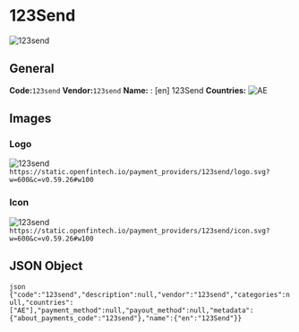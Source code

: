 # 123Send 
![123send](https://static.openfintech.io/payment_providers/123send/logo.svg?w=600&c=v0.59.26#w100) 
## General 
**Code:**`123send` 
**Vendor:**`123send` 
**Name:** 
:	[en] 123Send 
**Countries:** 
![AE](https://cdnjs.cloudflare.com/ajax/libs/flag-icon-css/3.3.0/flags/4x3/AE.svg#w24) 
 
## Images 
### Logo 
![123send](https://static.openfintech.io/payment_providers/123send/logo.svg?w=600&c=v0.59.26#w100) 
``` https://static.openfintech.io/payment_providers/123send/logo.svg?w=600&c=v0.59.26#w100 ``` 
### Icon 
![123send](https://static.openfintech.io/payment_providers/123send/icon.svg?w=600&c=v0.59.26#w100) 
``` https://static.openfintech.io/payment_providers/123send/icon.svg?w=600&c=v0.59.26#w100 ``` 
## JSON Object 
```json {"code":"123send","description":null,"vendor":"123send","categories":null,"countries":["AE"],"payment_method":null,"payout_method":null,"metadata":{"about_payments_code":"123send"},"name":{"en":"123Send"}} ``` 
